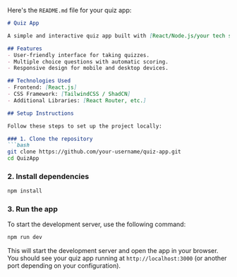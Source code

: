 Here's the `README.md` file for your quiz app:

```markdown
# Quiz App

A simple and interactive quiz app built with [React/Node.js/your tech stack]. This app allows users to take quizzes, view results, and test their knowledge on various topics.

## Features
- User-friendly interface for taking quizzes.
- Multiple choice questions with automatic scoring.
- Responsive design for mobile and desktop devices.

## Technologies Used
- Frontend: [React.js]
- CSS Framework: [TailwindCSS / ShadCN]
- Additional Libraries: [React Router, etc.]

## Setup Instructions

Follow these steps to set up the project locally:

### 1. Clone the repository
```bash
git clone https://github.com/your-username/quiz-app.git
cd QuizApp
```

### 2. Install dependencies
```bash
npm install
```

### 3. Run the app
To start the development server, use the following command:
```bash
npm run dev
```

This will start the development server and open the app in your browser. You should see your quiz app running at `http://localhost:3000` (or another port depending on your configuration).